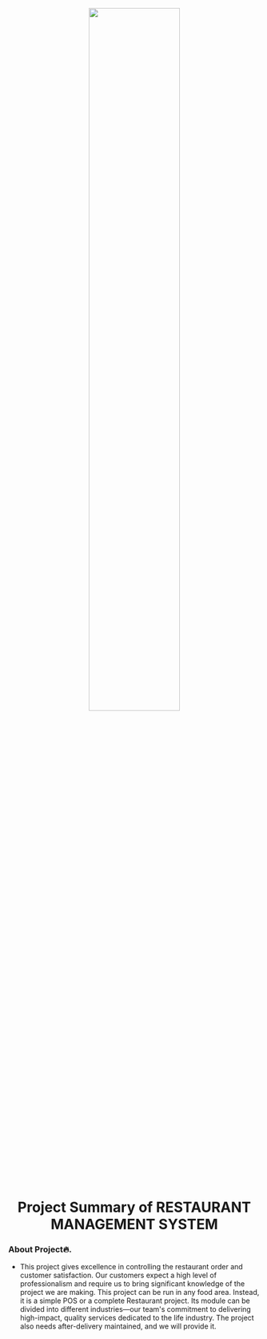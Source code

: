 <p align="center">
        <img src="https://miro.medium.com/max/1200/1*3QyS2LA4MzCJc5Ys7ebFuA.png" width="60%" >
</p>

<h1 align="center"> Project Summary of RESTAURANT MANAGEMENT SYSTEM</h1>

### About Project🔥.
- This project gives excellence in controlling the restaurant order and customer satisfaction. Our customers expect a high level of professionalism and require us to bring significant knowledge of the project we are making. This project can be run in any food area. Instead, it is a simple POS or a complete Restaurant project. Its module can be divided into different industries—our team's commitment to delivering high-impact, quality services dedicated to the life industry. The project also needs after-delivery maintained, and we will provide it.
